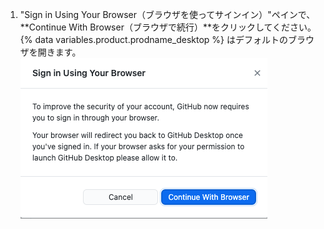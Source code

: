 1. "Sign in Using Your Browser（ブラウザを使ってサインイン）"ペインで、**Continue With Browser（ブラウザで続行）**をクリックしてください。 {% data variables.product.prodname_desktop %} はデフォルトのブラウザを開きます。 ![ブラウザリンク経由でのサインイン](/assets/images/help/desktop/sign-in-browser.png)
